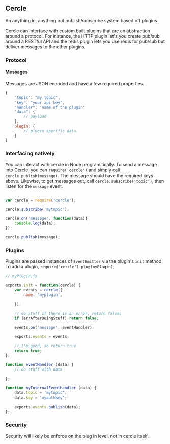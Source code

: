 ## Cercle

An anything in, anything out publish/subscribe system based off plugins. 

Cercle can interface with custom built plugins that are an abstraction around a protocol. For instance, the HTTP plugin let's you create pub/sub around a RESTful API and the redis plugin lets you use redis for pub/sub but deliver messages to the other plugins.

### Protocol

#### Messages

Messages are JSON encoded and have a few required properties.

```javascript
{
	"topic": "my topic",
	"key": "your api key",
	"handler": "name of the plugin"
	"data": {
		// payload
	},
	plugin: {
		// plugin specific data
	}
}
```

### Interfacing natively 

You can interact with cercle in Node programitically. To send a message into Cercle, you can `require('cercle')` and simply call `cercle.publish(message)`. The message should have the required keys above. Likewise, to get messages out, call `cercle.subscribe('topic')`, then listen for the `message` event.

```javascript

var cercle = require('cercle');

cercle.subscribe('mytopic');

cercle.on('message', function(data){
	console.log(data);
});

cercle.publish(message);

```

### Plugins

Plugins are passed instances of `EventEmitter` via the plugin's `init` method. To add a plugin, `require('cercle').plug(myPlugin)`;

```javascript
// myPlugin.js

exports.init = function(cercle) {
	var events = cercle({
		name: 'myplugin',
		
	});

	// do stuff if there is an error, return false;
	if (errAfterDoingStuff) return false;

	events.on('message', eventHandler);

	exports.events = events;

	// I'm good, so return true
	return true;
};

function eventHandler (data) {
	// do stuff with data
	
};

function myInternalEventHandler (data) {
	data.topic = 'mytopic';
	data.key = 'myauthkey';
	
	exports.events.publish(data);
};

```

### Security

Security will likely be enforce on the plug in level, not in cercle itself.
